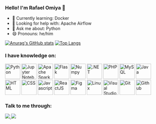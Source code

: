 ### Hello! I'm Rafael Omiya 👋

- 🌱 Currently learning: Docker
- 🤔 Looking for help with: Apache Airflow
- 💬 Ask me about: Python
- 😄 Pronouns: he/him

[![Anurag's GitHub stats](https://github-readme-stats.vercel.app/api?username=rafomiya&count_private=true&show_icons=true&theme=swift)](https://github.com/anuraghazra/github-readme-stats) [![Top Langs](https://github-readme-stats.vercel.app/api/top-langs/?username=rafomiya&layout=compact&theme=swift)](https://github.com/anuraghazra/github-readme-stats)



### I have knowledge on:

<div>
  <img alt="Python" height="50" width="50" src="https://cdn.jsdelivr.net/gh/devicons/devicon/icons/python/python-original-wordmark.svg" />
  <img alt="Jupyter Notebook" height="50" width="50" src="https://cdn.jsdelivr.net/gh/devicons/devicon/icons/jupyter/jupyter-original-wordmark.svg" />
  <img alt="Apache Spark" height="50" width="50" src="https://cdn.jsdelivr.net/npm/simple-icons@3.13.0/icons/apachespark.svg" />  
  <img alt="Flask" height="50" width="50" src="https://cdn.jsdelivr.net/gh/devicons/devicon/icons/flask/flask-original.svg" />
  <img alt="Numpy" height="50" width="50" src="https://cdn.jsdelivr.net/gh/devicons/devicon/icons/numpy/numpy-original.svg" />
  <img alt=".NET" height="50" width="50" src="https://cdn.jsdelivr.net/gh/devicons/devicon/icons/dotnetcore/dotnetcore-original.svg" />
  <img alt="PHP" height="50" width="50" src="https://cdn.jsdelivr.net/gh/devicons/devicon/icons/php/php-plain.svg" />
  <img alt="MySQL" height="50" width="50" src="https://cdn.jsdelivr.net/gh/devicons/devicon/icons/mysql/mysql-original.svg" />
  <img alt="Java" height="50" width="50" src="https://cdn.jsdelivr.net/gh/devicons/devicon/icons/java/java-original.svg" />
  <img alt="HTML" height="50" width="50" src="https://cdn.jsdelivr.net/gh/devicons/devicon/icons/html5/html5-original.svg" />
  <img alt="CSS" height="50" width="50" src="https://cdn.jsdelivr.net/gh/devicons/devicon/icons/css3/css3-original.svg" />
  <img alt="Javascript" height="50" width="50" src="https://cdn.jsdelivr.net/gh/devicons/devicon/icons/javascript/javascript-original.svg" />
  <img alt="ReactJS" height="50" width="50" src="https://cdn.jsdelivr.net/gh/devicons/devicon/icons/react/react-original.svg" />
  <img alt="Figma" height="50" width="50" src="https://cdn.jsdelivr.net/gh/devicons/devicon/icons/figma/figma-original.svg" />
  <img alt="Linux" height="50" width="50" src="https://cdn.jsdelivr.net/gh/devicons/devicon/icons/linux/linux-original.svg" />
  <img alt="Visual Studio Code" height="50" width="50" src="https://cdn.jsdelivr.net/gh/devicons/devicon/icons/vscode/vscode-original.svg" />
  <img alt="Git" height="50" width="50" src="https://cdn.jsdelivr.net/gh/devicons/devicon/icons/git/git-original.svg" />
  <img alt="Github" height="50" width="50" src="https://cdn.jsdelivr.net/gh/devicons/devicon/icons/github/github-original.svg" />
</div>



### Talk to me through:

<div> 
  <a href="mailto:omiyarafael@gmail.com">
    <img src="https://img.shields.io/badge/-Gmail-%23333?style=for-the-badge&logo=gmail&logoColor=white" target="_blank">
  </a>
  <a href="https://www.linkedin.com/in/rafael-omiya/" target="_blank">
    <img src="https://img.shields.io/badge/-LinkedIn-%230077B5?style=for-the-badge&logo=linkedin&logoColor=white" target="_blank">
  </a> 
</div>
